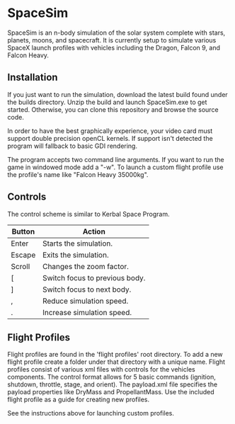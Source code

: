 # SpaceSim

SpaceSim is an n-body simulation of the solar system complete with stars, planets, moons, and spacecraft. It is currently setup to simulate various SpaceX launch profiles with vehicles including the Dragon, Falcon 9, and Falcon Heavy.

## Installation

If you just want to run the simulation, download the latest build found under the builds directory. Unzip the build and launch SpaceSim.exe to get started. Otherwise, you can clone this repository and browse the source code.

In order to have the best graphically experience, your video card must support double precision openCL kernels. If support isn't detected the program will fallback to basic GDI rendering.

The program accepts two command line arguments. If you want to run the game in windowed mode add a "-w". To launch a custom flight profile use the profile's name like "Falcon Heavy 35000kg".

## Controls

The control scheme is similar to Kerbal Space Program.

| Button | Action |
| ------ | ----------- |
| Enter  | Starts the simulation. |
| Escape | Exits the simulation. |
| Scroll | Changes the zoom factor. |
| [ | Switch focus to previous body. |
| ] | Switch focus to next body. |
| , | Reduce simulation speed. |
| . | Increase simulation speed. |

## Flight Profiles

Flight profiles are found in the 'flight profiles' root directory. To add a new flight profile create a folder under that directory with a unique name. Flight profiles consist of various xml files with controls for the vehicles components. The control format allows for 5 basic commands (ignition, shutdown, throttle, stage, and orient). The payload.xml file specifies the payload properties like DryMass and PropellantMass. Use the included flight profile as a guide for creating new profiles.

See the instructions above for launching custom profiles.